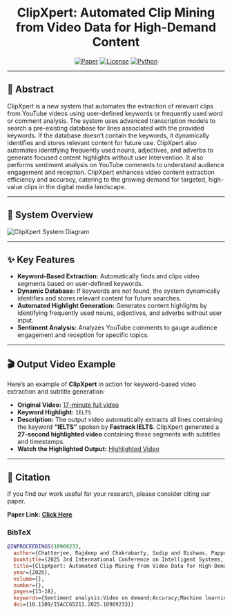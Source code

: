 <h1 align="center">ClipXpert: Automated Clip Mining from Video Data for High-Demand Content</h1>

<p align="center">
  <a href="https://ieeexplore.ieee.org/document/10969233"><img alt="Paper" src="https://img.shields.io/badge/Paper-IEEE-blue.svg"></a>
  <a href="#"><img alt="License" src="https://img.shields.io/badge/License-MIT-yellow.svg"></a>
  <a href="#"><img alt="Python" src="https://img.shields.io/badge/Python-3.9+-blue.svg"></a>
</p>

---

## 📖 Abstract
ClipXpert is a new system that automates the extraction of relevant clips from YouTube videos using user-defined keywords or frequently used word or comment analysis. The system uses advanced transcription models to search a pre-existing database for lines associated with the provided keywords. If the database doesn’t contain the keywords, it dynamically identifies and stores relevant content for future use. ClipXpert also automates identifying frequently used nouns, adjectives, and adverbs to generate focused content highlights without user intervention. It also performs sentiment analysis on YouTube comments to understand audience engagement and reception. ClipXpert enhances video content extraction efficiency and accuracy, catering to the growing demand for targeted, high-value clips in the digital media landscape.

---

## 🚀 System Overview

![ClipXpert System Diagram](Block_Diagram.png)

---

## ✨ Key Features
* **Keyword-Based Extraction:** Automatically finds and clips video segments based on user-defined keywords.
* **Dynamic Database:** If keywords are not found, the system dynamically identifies and stores relevant content for future searches.
* **Automated Highlight Generation:** Generates content highlights by identifying frequently used nouns, adjectives, and adverbs without user input.
* **Sentiment Analysis:** Analyzes YouTube comments to gauge audience engagement and reception for specific topics.

---
## 🎬 Output Video Example

Here’s an example of **ClipXpert** in action for keyword-based video extraction and subtitle generation:

- **Original Video:** [17-minute full video](https://youtu.be/VQluL1IRDbY?si=PRtD4hCodDnf8_-)  
- **Keyword Highlight:** `IELTS`  
- **Description:** The output video automatically extracts all lines containing the keyword **“IELTS”** spoken by **Fastrack IELTS**. ClipXpert generated a **27-second highlighted video** containing these segments with subtitles and timestamps.  
- **Watch the Highlighted Output:** [Highlighted Video]([https://youtu.be/BUxIEMN66HU](https://youtu.be/TPN4vs6UqFU))

---



## 📄 Citation
If you find our work useful for your research, please consider citing our paper.

**Paper Link:** [**Click Here**](https://ieeexplore.ieee.org/document/10969233)

### BibTeX
```bibtex
@INPROCEEDINGS{10969233,
  author={Chatterjee, Rajdeep and Chakrabarty, Sudip and Bishwas, Pappu},
  booktitle={2025 3rd International Conference on Intelligent Systems, Advanced Computing and Communication (ISACC)}, 
  title={ClipXpert: Automated Clip Mining from Video Data for High-Demand Content}, 
  year={2025},
  volume={},
  number={},
  pages={13-18},
  keywords={Sentiment analysis;Video on demand;Accuracy;Machine learning;Media;Real-time systems;Web sites;Data mining;Intelligent systems;Videos;Clip mining;video segmentation;keyword based video extraction;high-demand content},
  doi={10.1109/ISACC65211.2025.10969233}}
```
